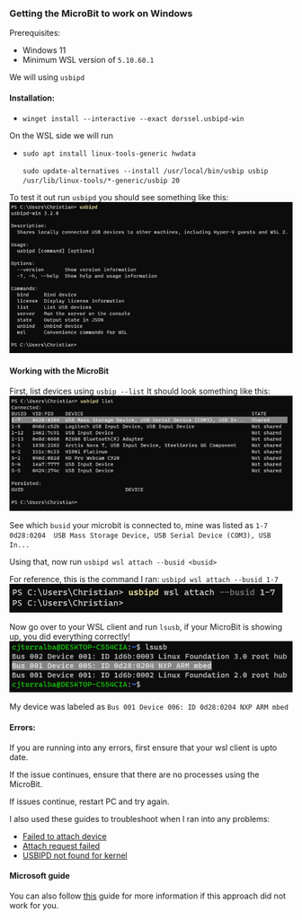 ### Getting the MicroBit to work on Windows


Prerequisites:
- Windows 11
- Minimum WSL version of `5.10.60.1`


We will using `usbipd` 

#### Installation:
- `winget install --interactive --exact dorssel.usbipd-win`

On the WSL side we will run
- `sudo apt install linux-tools-generic hwdata`

  `sudo update-alternatives --install /usr/local/bin/usbip usbip /usr/lib/linux-tools/*-generic/usbip 20`

To test it out run `usbipd` you should see something like this:
![Displaying USBIP in Windows CMD](pictures/usbipd-display.png)

#### Working with the MicroBit

First, list devices using `usbip --list` It should look something like this:
![Running usbipd list](pictures/usbipd_list.png)

See which `busid` your microbit is connected to, mine was listed as `1-7    0d28:0204  USB Mass Storage Device, USB Serial Device (COM3), USB In...`

Using that, now run `usbipd wsl attach --busid <busid>`


For reference, this is the command I ran: `usbipd wsl attach --busid 1-7`
![Attaching via usbipd attach](pictures/usbipd_attach.png)

Now go over to your WSL client and run `lsusb`, if your MicroBit is showing up, you did everything correctly!
![lsusb on wsl side](pictures/lsusb_post_attach.png)

My device was labeled as `Bus 001 Device 006: ID 0d28:0204 NXP ARM mbed`


#### Errors:

If you are running into any errors, first ensure that your wsl client is upto date. 

If the issue continues, ensure that there are no processes using the MicroBit.

If issues continue, restart PC and try again.


I also used these guides to troubleshoot when I ran into any problems:
- [Failed to attach device](https://github.com/dorssel/usbipd-win/issues/245)
- [Attach request failed](https://unix.stackexchange.com/questions/699877/usbip-error-attach-request-for-busid-failed-device-busy-exported)
- [USBIPD not found for kernel](https://askubuntu.com/questions/1384456/usbipd-not-found-for-kernel-when-using-usb-ip-with-wsl)




#### Microsoft guide
You can also follow [this](https://learn.microsoft.com/en-us/windows/wsl/connect-usb) guide for more information if this
approach did not work for you.